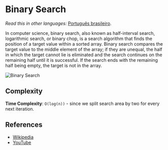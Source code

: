 # Binary Search

_Read this in other languages:_
[Português brasileiro](README.pt-BR.md).

In computer science, binary search, also known as half-interval 
search, logarithmic search, or binary chop, is a search algorithm 
that finds the position of a target value within a sorted 
array. Binary search compares the target value to the middle 
element of the array; if they are unequal, the half in which 
the target cannot lie is eliminated and the search continues 
on the remaining half until it is successful. If the search 
ends with the remaining half being empty, the target is not 
in the array.

![Binary Search](https://upload.wikimedia.org/wikipedia/commons/8/83/Binary_Search_Depiction.svg)

## Complexity

**Time Complexity**: `O(log(n))` - since we split search area by two for every
next iteration.

## References

- [Wikipedia](https://en.wikipedia.org/wiki/Binary_search_algorithm)
- [YouTube](https://www.youtube.com/watch?v=P3YID7liBug&index=29&list=PLLXdhg_r2hKA7DPDsunoDZ-Z769jWn4R8)
